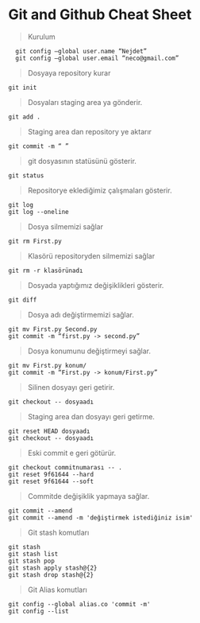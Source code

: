 # Git and Github Cheat Sheet

> Kurulum

```
  git config —global user.name “Nejdet”
  git config —global user.email “neco@gmail.com”
```

> Dosyaya repository kurar

```
git init 
```
> Dosyaları staging area ya gönderir.

```
git add . 
```
> Staging area dan repository ye aktarır

```
git commit -m “ ”
```
> git dosyasının statüsünü gösterir.

```
git status
```
> Repositorye eklediğimiz çalışmaları gösterir.

```
git log 
git log --oneline
```
> Dosya silmemizi sağlar

```
git rm First.py
```
> Klasörü repositoryden silmemizi sağlar

```
git rm -r klasörünadı
```
> Dosyada yaptığımız değişiklikleri gösterir.

```
git diff
```
>Dosya adı değiştirmemizi sağlar.

```
git mv First.py Second.py
git commit -m “first.py -> second.py”
```
> Dosya konumunu değiştirmeyi sağlar.

```
git mv First.py konum/
git commit -m “First.py -> konum/First.py”
```
> Silinen dosyayı geri getirir.

```
git checkout -- dosyaadı
```
> Staging area dan dosyayı geri getirme.

```
git reset HEAD dosyaadı
git checkout -- dosyaadı
```
> Eski commit e geri götürür.

```
git checkout commitnumarası -- .
git reset 9f61644 --hard
git reset 9f61644 --soft
```
> Commitde değişiklik yapmaya sağlar.

```
git commit --amend
git commit --amend -m 'değiştirmek istediğiniz isim'
```
> Git stash komutları

```
git stash
git stash list
git stash pop
git stash apply stash@{2}
git stash drop stash@{2}
```
> Git Alias komutları

```
git config --global alias.co 'commit -m'
git config --list
```


